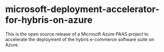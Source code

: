 # microsoft-deployment-accelerator-for-hybris-on-azure
This is the open source release of a Microsoft Azure PAAS project to accelerate the deployment of the hybris e-commerce software suite on Azure.
